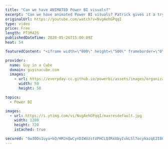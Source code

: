 ```yaml
---
title: "Can we have ANIMATED Power BI visuals?"
excerpt: "Can we have animated Power BI visuals? Patrick gives it a try to see what you can do to animate your bar charts and pie charts.  Download sample: https://guyinacu.be/animatedsample  📢 Become a member: https://guyinacu.be/membership   *******************  Want to take your Power BI skills to the next"
originalUrl: https://youtube.com/watch?v=NvgAehGPqqI
type: video
price: Free
length: PT3M42S
publishedDateTime: 2020-05-26T15:00:09Z
heat: 54

featuredContent: "<iframe width=\"800\" height=\"500\" frameborder=\"0\" src=\"https://www.youtube.com/embed/NvgAehGPqqI\" allow=\"accelerometer; autoplay; encrypted-media; gyroscope; picture-in-picture\" allowfullscreen></iframe>"

provider:
  name: Guy in a Cube
  domain: guyinacube.com
  images:
    - url: https://everyday-cc.github.io/powerbi/assets/images/organizations/guyinacube.com-50x50.jpg
      width: 50
      height: 50

topics:
  - Power BI

images:
  - url: https://i.ytimg.com/vi/NvgAehGPqqI/maxresdefault.jpg
    width: 1280
    height: 720
    isCached: true

secured: "Gw30Ds1uya+kQ/HMJnQwCynDIWUzstVPHCLQ3RxXbyIvkLSl7ocykazqE2I8QCtYzIEYlM0DmT7+A2SiLkQcY4DW8mSGjF1ImSom4zOqAE7H0s+QYR3yQwSaiAt3OqdJ0rhJPAHdQFyHKwS5CPRSEqy5NqrePeKQV0LDUu365CMPQZlT5g3bEp92PkRwA65UMeSeKt0X2aX0TRFIpRy/Ivq+1PxWZDSCwha7JOobfEPLcdQ8lVqQaOXlfHEDPKnFeNktLhMxnHGF2+yrZy0Li0EwyeZ/7oCKP2cg2pc3+hA7C1YbcLtuffbo3ofsFMTK1R1uzXM03WQAAfmFcU2ZDLlTneUVX0jyG0iOCXMsiZA42b20/8aIWeMezy55bKIqPL1oNPUIhLbm3f/KfteftLv/Hx5jMMlPCostVCniDyk=;3d5IOZdlXSQyRXQMYYz/Dg=="
---
```


